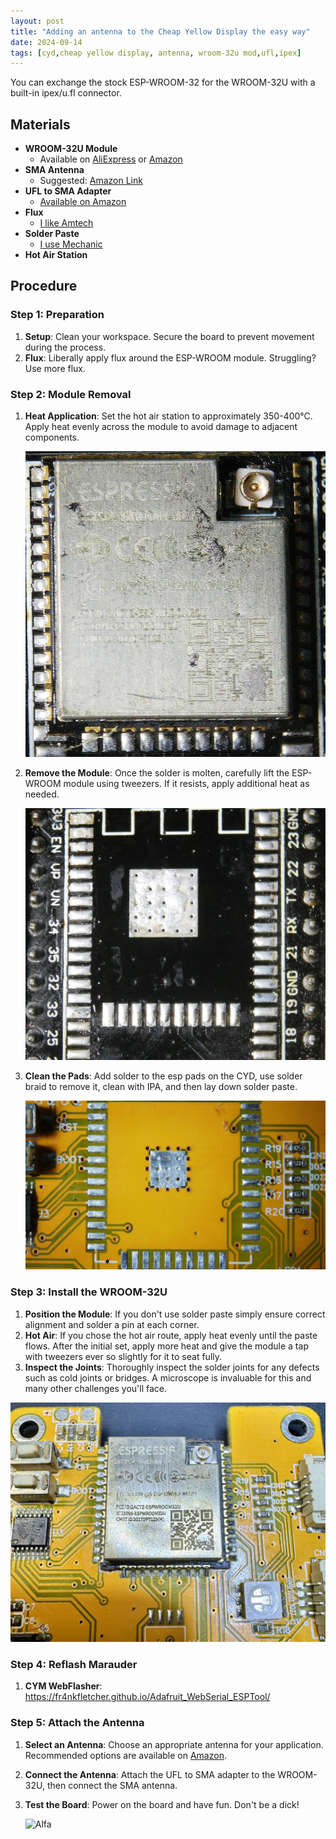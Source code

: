 ```yaml
---
layout: post
title: "Adding an antenna to the Cheap Yellow Display the easy way"
date: 2024-09-14
tags: [cyd,cheap yellow display, antenna, wroom-32u mod,ufl,ipex]
---
```


You can exchange the stock ESP-WROOM-32 for the WROOM-32U with a built-in ipex/u.fl connector.

## Materials

- **WROOM-32U Module**  
  - Available on [AliExpress](https://www.aliexpress.us/item/1005006566368554.html) or [Amazon](https://a.co/d/2cFy1Jf)
- **SMA Antenna**  
  - Suggested: [Amazon Link](https://a.co/d/41h6VpV)
- **UFL to SMA Adapter**  
  - [Available on Amazon](https://a.co/d/7glUbBC)
- **Flux**  
  - [I like Amtech](https://northridgefix.com/product/amtech-nc-559-v2-tf-flux-10ml-syringe-plunger-2-needle-sizes/)
- **Solder Paste**
  - [I use Mechanic](https://www.aliexpress.us/item/1005007333777376.html)
- **Hot Air Station**
## Procedure

### Step 1: Preparation

1. **Setup**: Clean your workspace. Secure the board to prevent movement during the process.
2. **Flux**: Liberally apply flux around the ESP-WROOM module. Struggling? Use more flux.

### Step 2: Module Removal

1. **Heat Application**: Set the hot air station to approximately 350-400°C. Apply heat evenly across the module to avoid damage to adjacent components.

   ![Heat Application](/assets/img/8.JPG)

2. **Remove the Module**: Once the solder is molten, carefully lift the ESP-WROOM module using tweezers. If it resists, apply additional heat as needed.

    ![Remove the Module](/assets/img/9.JPG)
   
4. **Clean the Pads**: Add solder to the esp pads on the CYD, use solder braid to remove it, clean with IPA, and then lay down solder paste.

    ![Clean the Pads](/assets/img/10.JPG)

### Step 3: Install the WROOM-32U

1. **Position the Module**: If you don't use solder paste simply ensure correct alignment and solder a pin at each corner. 
2. **Hot Air**: If you chose the hot air route, apply heat evenly until the paste flows. After the initial set, apply more heat and give the module a tap with tweezers ever so slightly for it to seat fully.
3. **Inspect the Joints**: Thoroughly inspect the solder joints for any defects such as cold joints or bridges. A microscope is invaluable for this and many other challenges you'll face.

  ![New module](/assets/img/11.jpg)

### Step 4: Reflash Marauder

1. **CYM WebFlasher**:
   https://fr4nkfletcher.github.io/Adafruit_WebSerial_ESPTool/
  
### Step 5: Attach the Antenna

1. **Select an Antenna**: Choose an appropriate antenna for your application. Recommended options are available on [Amazon](https://a.co/d/41h6VpV).
2. **Connect the Antenna**: Attach the UFL to SMA adapter to the WROOM-32U, then connect the SMA antenna.
3. **Test the Board**: Power on the board and have fun. Don't be a dick!
    
    ![Alfa](/assets/img/12.jpg)
  
